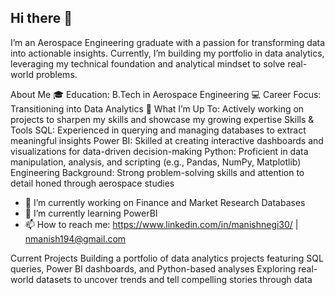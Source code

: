 ## Hi there 👋

I’m an Aerospace Engineering graduate with a passion for transforming data into actionable insights. Currently, I’m building my portfolio in data analytics, leveraging my technical foundation and analytical mindset to solve real-world problems.

About Me
🎓 Education: B.Tech in Aerospace Engineering
💻 Career Focus: Transitioning into Data Analytics
🌱 What I’m Up To: Actively working on projects to sharpen my skills and showcase my growing expertise
Skills & Tools
SQL: Experienced in querying and managing databases to extract meaningful insights
Power BI: Skilled at creating interactive dashboards and visualizations for data-driven decision-making
Python: Proficient in data manipulation, analysis, and scripting (e.g., Pandas, NumPy, Matplotlib)
Engineering Background: Strong problem-solving skills and attention to detail honed through aerospace studies
- 🔭 I’m currently working on Finance and Market Research Databases
- 🌱 I’m currently learning PowerBI
- 📫 How to reach me: https://www.linkedin.com/in/manishnegi30/ | nmanish194@gmail.com

Current Projects
Building a portfolio of data analytics projects featuring SQL queries, Power BI dashboards, and Python-based analyses
Exploring real-world datasets to uncover trends and tell compelling stories through data
